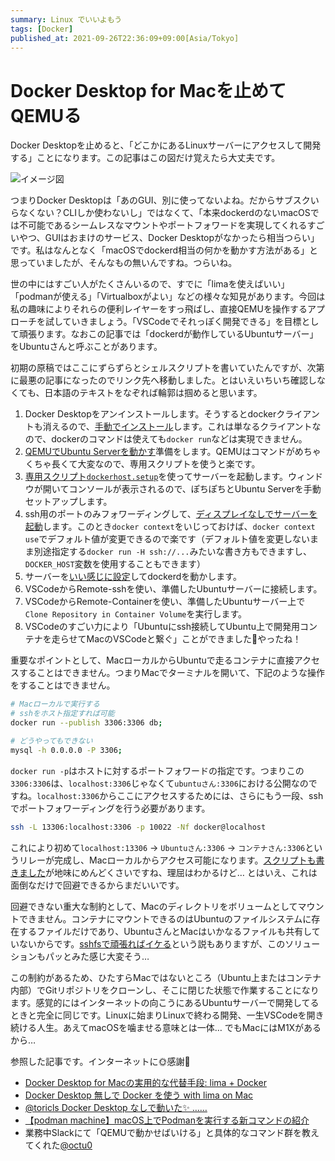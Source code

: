 ```yaml
---
summary: Linux でいいよもう
tags: [Docker]
published_at: 2021-09-26T22:36:09+09:00[Asia/Tokyo]
---
```


# Docker Desktop for Macを止めてQEMUる

Docker Desktopを止めると、「どこかにあるLinuxサーバーにアクセスして開発する」ことになります。この記事はこの図だけ覚えたら大丈夫です。

![イメージ図](docker.png "これが全てです")

つまりDocker Desktopは「あのGUI、別に使ってないよね。だからサブスクいらなくない？CLIしか使わないし」ではなくて、「本来dockerdのないmacOSでは不可能であるシームレスなマウントやポートフォワードを実現してくれるすごいやつ、GUIはおまけのサービス、Docker Desktopがなかったら相当つらい」です。私はなんとなく「macOSでdockerd相当の何かを動かす方法がある」と思っていましたが、そんなもの無いんですね。つらいね。

世の中にはすごい人がたくさんいるので、すでに「limaを使えばいい」「podmanが使える」「Virtualboxがよい」などの様々な知見があります。今回は私の趣味によりそれらの便利レイヤーをすっ飛ばし、直接QEMUを操作するアプローチを試していきましょう。「VSCodeでそれっぽく開発できる」を目標として頑張ります。なおこの記事では「dockerdが動作しているUbuntuサーバー」をUbuntuさんと呼ぶことがあります。

初期の原稿ではここにずらずらとシェルスクリプトを書いていたんですが、次第に最悪の記事になったのでリンク先へ移動しました。とはいえいちいち確認しなくても、日本語のテキストをなぞれば輪郭は掴めると思います。

1. Docker Desktopをアンインストールします。そうするとdockerクライアントも消えるので、[手動でインストール](https://github.com/stakme/scripts/blob/main/docker/macos/install_docker.fish)します。これは単なるクライアントなので、dockerのコマンドは使えても`docker run`などは実現できません。
2. [QEMUでUbuntu Serverを動かす](https://github.com/stakme/scripts/blob/main/docker/macos/install_qemu.fish)準備をします。QEMUはコマンドがめちゃくちゃ長くて大変なので、専用スクリプトを使うと楽です。
3. [専用スクリプト`dockerhost.setup`](https://github.com/stakme/scripts/blob/main/docker/macos/qemu_setup.fish)を使ってサーバーを起動します。ウィンドウが開いてコンソールが表示されるので、ぽちぽちとUbuntu Serverを手動セットアップします。
4. ssh用のポートのみフォワーディングして、[ディスプレイなしでサーバーを起動](https://github.com/stakme/scripts/blob/main/docker/macos/qemu_run.fish)します。このとき`docker context`をいじっておけば、`docker context use`でデフォルト値が変更できるので楽です（デフォルト値を変更しないまま別途指定する`docker run -H ssh://...`みたいな書き方もできますし、`DOCKER_HOST`変数を使用することもできます）
5. サーバーを[いい感じに設定](https://github.com/stakme/scripts/blob/main/docker/macos/init_host.sh)してdockerdを動かします。
6. VSCodeからRemote-sshを使い、準備したUbuntuサーバーに接続します。
7. VSCodeからRemote-Containerを使い、準備したUbuntuサーバー上で`Clone Repository in Container Volume`を実行します。
8. VSCodeのすごい力により「Ubuntuにssh接続してUbuntu上で開発用コンテナを走らせてMacのVSCodeと繋ぐ」ことができました🎉やったね！

重要なポイントとして、MacローカルからUbuntuで走るコンテナに直接アクセスすることはできません。つまりMacでターミナルを開いて、下記のような操作をすることはできません。

```bash
# Macローカルで実行する
# sshをホスト指定すれば可能
docker run --publish 3306:3306 db;

# どうやってもできない
mysql -h 0.0.0.0 -P 3306;
```

`docker run -p`はホストに対するポートフォワードの指定です。つまりこの`3306:3306`は、`localhost:3306`じゃなくて`ubuntuさん:3306`における公開なのですね。`localhost:3306`からここにアクセスするためには、さらにもう一段、sshでポートフォワーディングを行う必要があります。

```bash
ssh -L 13306:localhost:3306 -p 10022 -Nf docker@localhost
```

これにより初めて`localhost:13306` -> `Ubuntuさん:3306` -> `コンテナさん:3306`というリレーが完成し、Macローカルからアクセス可能になります。[スクリプトも書きました](https://github.com/stakme/scripts/blob/main/docker/macos/qemu_port.fish)が地味にめんどくさいですね、理屈はわかるけど… とはいえ、これは面倒なだけで回避できるからまだいいです。

回避できない重大な制約として、Macのディレクトリをボリュームとしてマウントできません。コンテナにマウントできるのはUbuntuのファイルシステムに存在するファイルだけであり、UbuntuさんとMacはいかなるファイルも共有していないからです。[sshfsで頑張ればイケる](https://apple.stackexchange.com/questions/420911/how-share-folder-in-qemu-with-plan9-virtfs-between-macos-host-and-linux-guest)という説もありますが、このソリューションもパッとみた感じ大変そう…

この制約があるため、ひたすらMacではないところ（Ubuntu上またはコンテナ内部）でGitリポジトリをクローンし、そこに閉じた状態で作業することになります。感覚的にはインターネットの向こうにあるUbuntuサーバーで開発してるときと完全に同じです。Linuxに始まりLinuxで終わる開発、一生VSCodeを開き続ける人生。あえてmacOSを噛ませる意味とは一体… でもMacにはM1Xがあるから…

参照した記事です。インターネットに🌞感謝🌝

-   [Docker Desktop for Macの実用的な代替手段: lima + Docker](https://qiita.com/yoichiwo7/items/44aff38674134ad87da3)
-   [Docker Desktop 無しで Docker を使う with lima on Mac](https://korosuke613.hatenablog.com/entry/2021/09/18/docker-on-lima)
-   [@toricls Docker Desktop なしで動いた✨ ……](https://twitter.com/toricls/status/1432925285377142789)
-   [【podman machine】macOS上でPodmanを実行する新コマンドの紹介](https://rheb.hatenablog.com/entry/podman-machine)
-   業務中Slackにて「QEMUで動かせばいける」と具体的なコマンド群を教えてくれた[@octu0](https://twitter.com/octu0)
